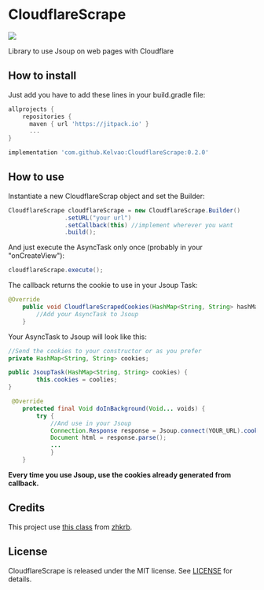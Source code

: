 # CloudflareScrape

[![](https://jitpack.io/v/Kelvao/CloudflareScrape.svg)](https://jitpack.io/#Kelvao/CloudflareScrape)

Library to use Jsoup on web pages with Cloudflare


## How to install

Just add you have to add these lines in your build.gradle file:

```groovy
allprojects {
    repositories {
      maven { url 'https://jitpack.io' }
      ...
}

implementation 'com.github.Kelvao:CloudflareScrape:0.2.0'

```


## How to use

Instantiate a new CloudflareScrap object and set the Builder:

```java
CloudflareScrape cloudflareScrape = new CloudflareScrape.Builder()
                .setURL("your url")
                .setCallback(this) //implement wherever you want
                .build();
```


And just execute the AsyncTask only once (probably in your "onCreateView"):

```java
cloudflareScrape.execute();
```


The callback returns the cookie to use in your Jsoup Task:

```java
@Override
    public void CloudflareScrapedCookies(HashMap<String, String> hashMap) {
        //Add your AsyncTask to Jsoup
    }
```


Your AsyncTask to Jsoup will look like this:

```java
//Send the cookies to your constructor or as you prefer
private HashMap<String, String> cookies;

public JsoupTask(HashMap<String, String> cookies) {
        this.cookies = coolies;
}

 @Override
    protected final Void doInBackground(Void... voids) {
        try {
            //And use in your Jsoup           
            Connection.Response response = Jsoup.connect(YOUR_URL).cookies(cookies).execute();
            Document html = response.parse();
            ...
            }
    }
```

__Every time you use Jsoup, use the cookies already generated from callback.__

## Credits

This project use [this class](https://github.com/zhkrb/cloudflare-scrape-Android) from [zhkrb](https://github.com/zhkrb).

## License

CloudflareScrape is released under the MIT license. See [LICENSE](https://github.com/Kelvao/CloudflareScrape/blob/master/LICENSE) for details.
